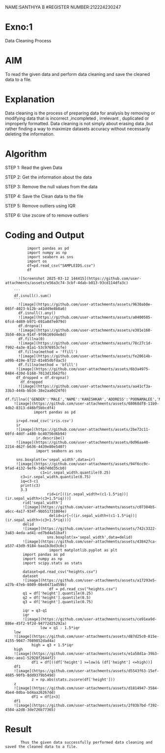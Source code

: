 NAME:SANTHIYA B
#REGISTER NUMBER:212224230247
# Exno:1
Data Cleaning Process

# AIM
To read the given data and perform data cleaning and save the cleaned data to a file.

# Explanation
Data cleaning is the process of preparing data for analysis by removing or modifying data that is incorrect ,incompleted , irrelevant , duplicated or improperly formatted. Data cleaning is not simply about erasing data ,but rather finding a way to maximize datasets accuracy without necessarily deleting the information.

# Algorithm
STEP 1: Read the given Data

STEP 2: Get the information about the data

STEP 3: Remove the null values from the data

STEP 4: Save the Clean data to the file

STEP 5: Remove outliers using IQR

STEP 6: Use zscore of to remove outliers

# Coding and Output
```
          import pandas as pd
          import numpy as np
          import seaborn as sns
          import os 
          df=pd.read_csv("SAMPLEIDS.csv")
          df
```
          ![Screenshot 2025-03-12 144415](https://github.com/user-attachments/assets/e56a3c74-3cbf-4dab-b013-93cd114dfa3c)

        ``` 
        df.isnull().sum()
        ```
          ![image](https://github.com/user-attachments/assets/9630ab0e-065f-4023-b12b-a41d49e8b8a6)
          df.isnull().any()
          ![image](https://github.com/user-attachments/assets/a0400585-6fcd-4d89-b971-691a8d7e079d)
          df.dropna()
          ![image](https://github.com/user-attachments/assets/e381e160-3b50-40ca-914f-9f06169d4e8d)
          df.fillna(0)
          ![image](https://github.com/user-attachments/assets/78c27c1d-f992-4a3e-81a1-53c976953cfe)
          df.fillna(method = 'ffill')
          ![image](https://github.com/user-attachments/assets/fe20614b-a09b-419e-8722-81e85dbfdac5)
          df.fillna(method = 'bfill')
         ![image](https://github.com/user-attachments/assets/6b3a4975-0484-420d-b168-7013d13b62fb)
         df_dropped = df.dropna()
           df_dropped
          ![image](https://github.com/user-attachments/assets/aa41cf3a-33b3-444b-bb34-38e2aa0d24f0)
        df.fillna({'GENDER':'MALE','NAME':'KANISHKAR','ADDRESS':'POONAMALEE','M1':98,'M2':87,'M3':76,'M4':92,'TOTAL':305,'AVG':89.999999})
        ![image](https://github.com/user-attachments/assets/68068df8-11b9-4db2-8313-d46bf5bbcdf4)
                 import pandas as pd
         
         ir=pd.read_csv('iris.csv')
         ir
         ![image](https://github.com/user-attachments/assets/2be72c11-60fd-4ddf-a480-bc40756d6b94)
                  ir.describe()
         ![image](https://github.com/user-attachments/assets/0d96aa40-2214-462f-b636-4439e80e5407)
                  import seaborn as sns
         
         sns.boxplot(x='sepal_width',data=ir)
         ![image](https://github.com/user-attachments/assets/94f6cc9c-9fad-4132-9ef6-34b740d35cb0)
                    c1=ir.sepal_width.quantile(0.25)
           c3=ir.sepal_width.quantile(0.75)
           iq=c3-c1
           print(c3)
           3.3
                       rid=ir[((ir.sepal_width<(c1-1.5*iq))|(ir.sepal_width>(c3+1.5*iq)))]
            rid['sepal_width']
            ![image](https://github.com/user-attachments/assets/c07384b5-a6cc-4a17-934f-9bb51731084e)
                        delid=ir[~((ir.sepal_width<(c1-1.5*iq))|(ir.sepal_width>(c3+1.5*iq)))]
            delid
            ![image](https://github.com/user-attachments/assets/742c3322-3a83-4eda-ad41-ed7bd4a51baf)
                       sns.boxplot(x='sepal_width',data=delid)
            ![image](https://github.com/user-attachments/assets/438427ca-a537-43d9-9184-baa1b3bd3c0c)
                        import matplotlib.pyplot as plt
            import pandas as pd
            import numpy as np
            import scipy.stats as stats

            dataset=pd.read_csv("heights.csv")
            dataset
            ![image](https://github.com/user-attachments/assets/a17293e5-a27b-47eb-8009-08e8471ad59b)
                        df = pd.read_csv("heights.csv")
            q1 = df['height'].quantile(0.25)
            q2 = df['height'].quantile(0.5)
            q3 = df['height'].quantile(0.75)
            
            iqr = q3-q1
            iqr
            ![image](https://github.com/user-attachments/assets/ce91ea9d-886e-45f2-9f2d-94772d25292a)
                    low = q1 - 1.5*iqr
        low
        ![image](https://github.com/user-attachments/assets/d87d25c0-815e-4155-9047-7089852dad4a)
                high = q3 + 1.5*iqr
        high
        ![image](https://github.com/user-attachments/assets/e1a58d1a-39b3-4dec-aea1-52928f2644f2)
                df1 = df[((df['height'] >=low)& (df['height'] <=high))]
        df1
        ![image](https://github.com/user-attachments/assets/d5543f63-15ef-4685-90fb-8dd9379b549d)
                z = np.abs(stats.zscore(df['height']))
        z
        ![image](https://github.com/user-attachments/assets/d1814947-3584-4be4-8dba-bd4aa26267dd)
                df1 = df[z<3]
        df1
        ![image](https://github.com/user-attachments/assets/2f03b7bd-f392-4584-a2d8-3de726b77365)


        




            
            


           






 







# Result
           Thus the given data successfully performed data cleaning and saved the cleaned data to a file.
